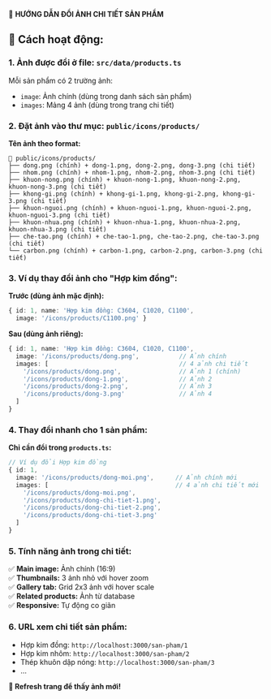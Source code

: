 📸 **HƯỚNG DẪN ĐỔI ẢNH CHI TIẾT SẢN PHẨM**

## 🎯 **Cách hoạt động:**

### **1. Ảnh được đổi ở file:** `src/data/products.ts`

Mỗi sản phẩm có 2 trường ảnh:
- `image`: Ảnh chính (dùng trong danh sách sản phẩm)
- `images`: Mảng 4 ảnh (dùng trong trang chi tiết)

### **2. Đặt ảnh vào thư mục:** `public/icons/products/`

**Tên ảnh theo format:**
```
📁 public/icons/products/
├── dong.png (chính) + dong-1.png, dong-2.png, dong-3.png (chi tiết)
├── nhom.png (chính) + nhom-1.png, nhom-2.png, nhom-3.png (chi tiết)
├── khuon-nong.png (chính) + khuon-nong-1.png, khuon-nong-2.png, khuon-nong-3.png (chi tiết)
├── khong-gi.png (chính) + khong-gi-1.png, khong-gi-2.png, khong-gi-3.png (chi tiết)
├── khuon-nguoi.png (chính) + khuon-nguoi-1.png, khuon-nguoi-2.png, khuon-nguoi-3.png (chi tiết)
├── khuon-nhua.png (chính) + khuon-nhua-1.png, khuon-nhua-2.png, khuon-nhua-3.png (chi tiết)
├── che-tao.png (chính) + che-tao-1.png, che-tao-2.png, che-tao-3.png (chi tiết)
└── carbon.png (chính) + carbon-1.png, carbon-2.png, carbon-3.png (chi tiết)
```

### **3. Ví dụ thay đổi ảnh cho "Hợp kim đồng":**

**Trước (dùng ảnh mặc định):**
```typescript
{ id: 1, name: 'Hợp kim đồng: C3604, C1020, C1100', 
  image: '/icons/products/C1100.png' }
```

**Sau (dùng ảnh riêng):**
```typescript
{ id: 1, name: 'Hợp kim đồng: C3604, C1020, C1100',
  image: '/icons/products/dong.png',           // Ảnh chính
  images: [                                    // 4 ảnh chi tiết
    '/icons/products/dong.png',                // Ảnh 1 (chính)
    '/icons/products/dong-1.png',              // Ảnh 2 
    '/icons/products/dong-2.png',              // Ảnh 3
    '/icons/products/dong-3.png'               // Ảnh 4
  ]
}
```

### **4. Thay đổi nhanh cho 1 sản phẩm:**

**Chỉ cần đổi trong `products.ts`:**
```typescript
// Ví dụ đổi Hợp kim đồng
{ id: 1, 
  image: '/icons/products/dong-moi.png',      // Ảnh chính mới
  images: [                                   // 4 ảnh chi tiết mới
    '/icons/products/dong-moi.png',
    '/icons/products/dong-chi-tiet-1.png',
    '/icons/products/dong-chi-tiet-2.png',
    '/icons/products/dong-chi-tiet-3.png'
  ]
}
```

### **5. Tính năng ảnh trong chi tiết:**

✅ **Main image:** Ảnh chính (16:9)  
✅ **Thumbnails:** 3 ảnh nhỏ với hover zoom  
✅ **Gallery tab:** Grid 2x3 ảnh với hover scale  
✅ **Related products:** Ảnh từ database  
✅ **Responsive:** Tự động co giãn

### **6. URL xem chi tiết sản phẩm:**

- Hợp kim đồng: `http://localhost:3000/san-pham/1`
- Hợp kim nhôm: `http://localhost:3000/san-pham/2`
- Thép khuôn dập nóng: `http://localhost:3000/san-pham/3`
- ...

**🎉 Refresh trang để thấy ảnh mới!**
